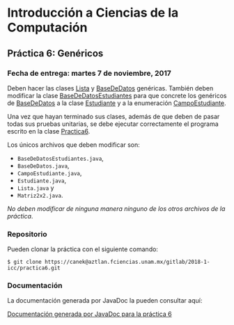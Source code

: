 Introducción a Ciencias de la Computación
=========================================

Práctica 6: Genéricos
-------------------------------------------------------

### Fecha de entrega: martes 7 de noviembre, 2017

Deben hacer las clases
[Lista](https://aztlan.fciencias.unam.mx/gitlab/2018-1-icc/practica6/blob/master/src/mx/unam/ciencias/icc/Lista.java)
y
[BaseDeDatos](https://aztlan.fciencias.unam.mx/gitlab/2018-1-icc/practica6/blob/master/src/mx/unam/ciencias/icc/BaseDeDatos.java)
genéricas. También deben modificar la clase
[BaseDeDatosEstudiantes](https://aztlan.fciencias.unam.mx/gitlab/2018-1-icc/practica6/blob/master/src/mx/unam/ciencias/icc/BaseDeDatosEstudiantes.java)
para que concrete los genéricos de
[BaseDeDatos](https://aztlan.fciencias.unam.mx/gitlab/2018-1-icc/practica6/blob/master/src/mx/unam/ciencias/icc/BaseDeDatos.java)
a la clase
[Estudiante](https://aztlan.fciencias.unam.mx/gitlab/2018-1-icc/practica6/blob/master/src/mx/unam/ciencias/icc/Estudiante.java)
y a la
enumeración
[CampoEstudiante](https://aztlan.fciencias.unam.mx/gitlab/2018-1-icc/practica6/blob/master/src/mx/unam/ciencias/icc/CampoEstudiante.java).

Una vez que hayan terminado sus clases, además de que deben de pasar todas sus
pruebas unitarias, se debe ejecutar correctamente el programa escrito en la clase
[Practica6](https://aztlan.fciencias.unam.mx/gitlab/2018-1-icc/practica6/blob/master/src/mx/unam/ciencias/icc/Practica6.java).

Los únicos archivos que deben modificar son:

* `BaseDeDatosEstudiantes.java`,
* `BaseDeDatos.java`,
* `CampoEstudiante.java`,
* `Estudiante.java`,
* `Lista.java` y
* `Matriz2x2.java`.

*No deben modificar de ninguna manera ninguno de los otros archivos de la
práctica*.

### Repositorio

Pueden clonar la práctica con el siguiente comando:

```shell
$ git clone https://canek@aztlan.fciencias.unam.mx/gitlab/2018-1-icc/practica6.git
```

### Documentación

La documentación generada por JavaDoc la pueden consultar aquí:

[Documentación generada por JavaDoc para la práctica 6](https://aztlan.fciencias.unam.mx/~canek/2018-1-icc/practica6/)
